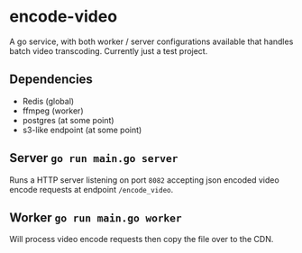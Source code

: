 # encode-video

A go service, with both worker / server configurations available that handles batch video transcoding. Currently just a test project.

## Dependencies

- Redis (global)
- ffmpeg (worker)
- postgres (at some point)
- s3-like endpoint (at some point)

## Server `go run main.go server`

Runs a HTTP server listening on port `8082` accepting json encoded video encode requests at endpoint `/encode_video`.

## Worker `go run main.go worker`

Will process video encode requests then copy the file over to the CDN.
